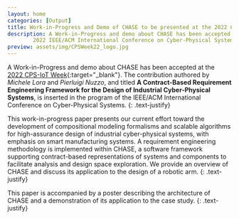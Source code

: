 ```yaml
---
layout: home
categories: [Output]
title: Work-in-Progress and Demo of CHASE to be presented at the 2022 CPS-IoT Week
description: A Work-in-Progress and demo about CHASE has been accepted at the
        2022 IEEE/ACM International Conference on Cyber-Physical Systems.
preview: assets/img/CPSWeek22_logo.jpg
---
```


A Work-in-Progress and demo about CHASE has been accepted at the 
[2022 CPS-IoT Week](http://www.cpsweek.org/){:target="_blank"}.
The contribution authored by *Michele Lora* and *Pierluigi Nuzzo*, and
titled **A Contract-Based Requirement Engineering Framework for the
Design of Industrial Cyber-Physical Systems**, is inserted in the program of
the IEEE/ACM International Conference on Cyber-Physical Systems. 
{: .text-justify}

This work-in-progress paper presents our current effort toward the development 
of compositional modeling formalisms and scalable algorithms for
high-assurance design of industrial cyber-physical systems, with emphasis on
smart manufacturing systems. A requirement engineering methodology is
implemented within CHASE, a software framework supporting contract-based
representations of systems and components to facilitate analysis and design
space exploration. We provide an overview of CHASE and discuss its
application to the design of a robotic arm.
{: .text-justify}

This paper is accompanied by a poster describing the architecture of CHASE and
a demonstration of its application to the case study.
{: .text-justify}

